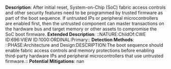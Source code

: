 **Description**: After initial reset, System-on-Chip (SoC) fabric access controls and other security features need to be programmed by trusted firmware as part of the boot sequence. If untrusted IPs or peripheral microcontrollers are enabled first, then the untrusted component can master transactions on the hardware bus and target memory or other assets to compromise the SoC boot firmware.
**Extended Description**: ::NATURE:ChildOf:CWE ID:696:VIEW ID:1000:ORDINAL:Primary::
**Detection Methods**: ::PHASE:Architecture and Design:DESCRIPTION:The boot sequence should enable fabric access controls and memory protections before enabling third-party hardware IPs and peripheral microcontrollers that use untrusted firmware.::
**Potential Mitigations**: nan